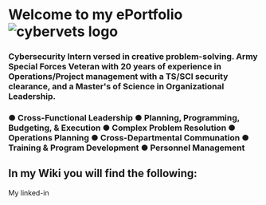 # Welcome to my ePortfolio![cybervets logo](https://user-images.githubusercontent.com/106774935/172187739-d948ba49-4719-43e6-9ee8-510cb4e3c745.jpg)

### Cybersecurity Intern versed in creative problem-solving. Army Special Forces Veteran with 20 years of experience in Operations/Project management with a TS/SCI security clearance, and a Master's of Science in Organizational Leadership.                                                                                             
### ● Cross-Functional Leadership ● Planning, Programming, Budgeting, & Execution          ● Complex Problem Resolution                                                      ● Operations Planning ● Cross-Departmental Communation ● Training & Program Development ● Personnel Management
## In my Wiki you will find the following:
  My linked-in 
